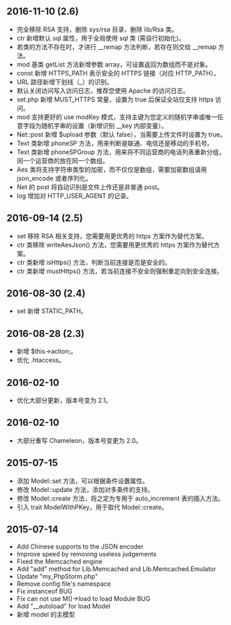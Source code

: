 ## 2016-11-10 (2.6)
* 完全移除 RSA 支持，删除 sys/rsa 目录，删除 lib/Rsa 类。
* ctr 新增默认 sql 属性，用于全局使用 sql 类 (需自行初始化)。
* 若类的方法不存在时，才进行 __remap 方法判断，若存在则交给 __remap 方法。
* mod 基类 getList 方法新增参数 array，可设置返回为数组而不是对象。
* const 新增 HTTPS\_PATH 表示安全的 HTTPS 链接（对应 HTTP_PATH）。
* URL 路径新增下划线（\_）的识别。
* 默认关闭访问写入访问日志，推荐您使用 Apache 的访问日志。
* set.php 新增 MUST_HTTPS 常量，设置为 true 后保证全站仅支持 https 访问。
* mod 支持更好的 use modKey 模式，支持主键为您定义的随机字串或唯一任意字段为随机字串的设置（新增识别 __key 内部变量）。
* Net::post 新增 $upload 参数（默认 false），当需要上传文件时设置为 true。
* Text 类新增 phoneSP 方法，用来判断是联通、电信还是移动的手机号。
* Text 类新增 phoneSPGroup 方法，用来将不同运营商的电话列表重新分组，同一个运营商的放在同一个数组。
* Aes 类将支持字符串类型的加密，而不仅仅是数组，需要加密数组请用 json_encode 或者序列化。
* Net 的 post 将自动识别是文件上传还是非普通 post。
* log 增加对 HTTP_USER_AGENT 的记录。

## 2016-09-14 (2.5)
* set 移除 RSA 相关支持，您需要用更优秀的 https 方案作为替代方案。
* ctr 类移除 writeAesJson() 方法，您需要用更优秀的 https 方案作为替代方案。
* ctr 类新增 isHttps() 方法，判断当前连接是否是安全的。
* ctr 类新增 mustHttps() 方法，若当前连接不安全则强制重定向到安全连接。

## 2016-08-30 (2.4)

* set 新增 STATIC_PATH。

## 2016-08-28 (2.3)
  
* 新增 $this->action;。
* 优化 .htaccess。
  
## 2016-02-10
  
* 优化大部分更新，版本号变为 2.1。
  
## 2016-02-10
  
* 大部分重写 Chameleon，版本号变更为 2.0。
  
## 2015-07-15
  
* 添加 Model::set 方法，可以根据条件设置属性。
* 修改 Model::update 方法，添加对多条件的支持。
* 修改 Model::create 方法，将之定为专用于 auto_increment 表的插入方法。
* 引入 trait ModelWithPKey，用于取代 Model::create。
  
## 2015-07-14
  
* Add Chinese supports to the JSON encoder
* Improve speed by removing useless judgements
* Fixed the Memcached engine
* Add "add" method for Lib.Memcached and Lib.Memcached.Emulator
* Update "my_PhpStorm.php"
* Remove config file's namespace
* Fix instanceof BUG
* Fix can not use M()->load to load Module BUG
* Add "__autoload" for load Model
* 新增 model 的主模型
